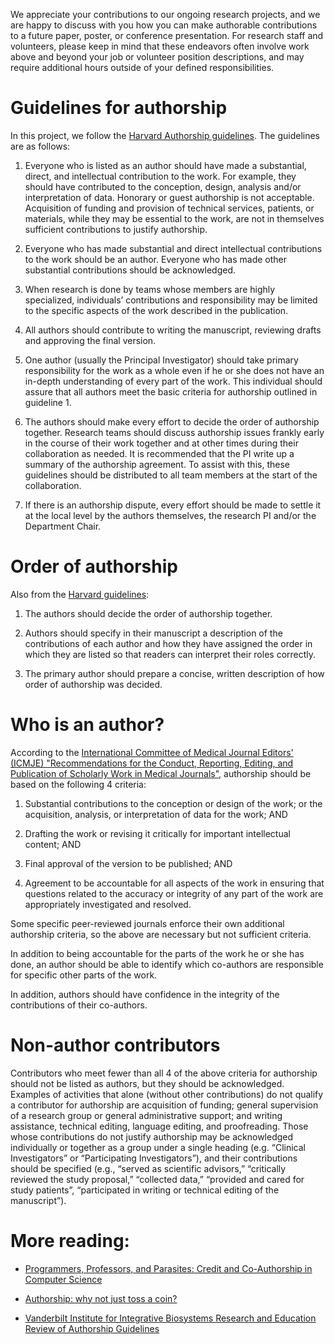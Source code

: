 We appreciate your contributions to our ongoing research projects, and we are happy to discuss with you how you can make authorable contributions to a future paper, poster, or conference presentation. For research staff and volunteers, please keep in mind that these endeavors often involve work above and beyond your job or volunteer position descriptions, and may require additional hours outside of your defined responsibilities.

# Guidelines for authorship

In this project, we follow the [Harvard Authorship guidelines](https://www.hsph.harvard.edu/faculty-affairs/authorship-guidelines/). The guidelines are as follows:

1. Everyone who is listed as an author should have made a substantial, direct, and intellectual contribution to the work. For example, they should have contributed to the conception, design, analysis and/or interpretation of data. Honorary or guest authorship is not acceptable. Acquisition of funding and provision of technical services, patients, or materials, while they may be essential to the work, are not in themselves sufficient contributions to justify authorship.

2. Everyone who has made substantial and direct intellectual contributions to the work should be an author. Everyone who has made other substantial contributions should be acknowledged.

3. When research is done by teams whose members are highly specialized, individuals’ contributions and responsibility may be limited to the specific aspects of the work described in the publication.

4. All authors should contribute to writing the manuscript, reviewing drafts and approving the final version.

5. One author (usually the Principal Investigator) should take primary responsibility for the work as a whole even if he or she does not have an in-depth understanding of every part of the work. This individual should assure that all authors meet the basic criteria for authorship outlined in guideline 1.

6. The authors should make every effort to decide the order of authorship together. Research teams should discuss authorship issues frankly early in the course of their work together and at other times during their collaboration as needed. It is recommended that the PI write up a summary of the authorship agreement. To assist with this, these guidelines should be distributed to all team members at the start of the collaboration.

7. If there is an authorship dispute, every effort should be made to settle it at the local level by the authors themselves, the research PI and/or the Department Chair.

# Order of authorship

Also from the [Harvard guidelines](https://hms.harvard.edu/sites/default/files/assets/Sites/Ombuds/files/AUTHORSHIP%20GUIDELINES.pdf):

1. The authors should decide the order of authorship together.

2. Authors should specify in their manuscript a description of the contributions of each author and how they have assigned the order in which they are listed so that readers can interpret their roles correctly.

3. The primary author should prepare a concise, written description of how order of authorship was decided.

# Who is an author?

According to the [International Committee of Medical Journal Editors' (ICMJE) "Recommendations for the Conduct, Reporting, Editing, and Publication of Scholarly Work in Medical Journals"](http://www.icmje.org/icmje-recommendations.pdf), authorship should be based on the following 4 criteria:

1. Substantial contributions to the conception or design of the work; or the acquisition, analysis, or interpretation of data for the work; AND

2. Drafting the work or revising it critically for important intellectual content; AND

3. Final approval of the version to be published; AND

4. Agreement to be accountable for all aspects of the work in ensuring that questions related to the accuracy or integrity of any part of the work are appropriately investigated and resolved.

Some specific peer-reviewed journals enforce their own additional authorship criteria, so the above are necessary but not sufficient criteria.

In addition to being accountable for the parts of the work he or she has done, an author should be able to identify which co-authors are responsible for specific other parts of the work. 

In addition, authors should have confidence in the integrity of the contributions of their co-authors.

# Non-author contributors

Contributors who meet fewer than all 4 of the above criteria for authorship should not be listed as authors, but they should be acknowledged. Examples of activities that alone (without other contributions) do not qualify a contributor for authorship are acquisition of funding; general supervision of a research group or general administrative support; and writing assistance, technical editing, language editing, and proofreading. Those whose contributions do not justify authorship may be acknowledged individually or together as a group under a single heading (e.g. “Clinical Investigators” or “Participating Investigators”), and their contributions should be specified (e.g., “served as scientific advisors,” “critically reviewed the study proposal,” “collected data,” “provided and cared for study patients”, “participated in writing or technical editing of the manuscript”).

# More reading:


* [Programmers, Professors, and Parasites: Credit and Co-Authorship in Computer Science](https://link.springer.com/article/10.1007/s11948-009-9119-4)

* [Authorship: why not just toss a coin?](https://www.ncbi.nlm.nih.gov/pmc/articles/PMC2544445/)

* [Vanderbilt Institute for Integrative Biosystems Research and Education Review of Authorship Guidelines](http://www.vanderbilt.edu/viibre/VIIBRE_Author_Policy_Background.pdf)
